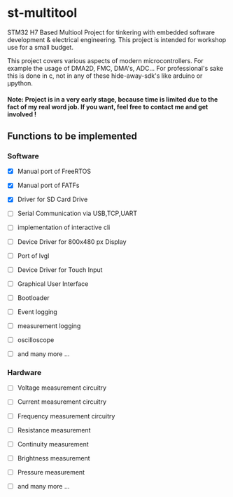# st-multitool
STM32 H7 Based Multiool Project for tinkering with embedded software development & electrical engineering. This project is intended for workshop use for a small budget.

This project covers various aspects of modern microcontrollers. For example the usage of DMA2D, FMC, DMA's, ADC...
For professional's sake this is done in c, not in any of these hide-away-sdk's like arduino or µpython.

#### Note: Project is in a very early stage, because time is limited due to the fact of my real word job. If you want, feel free to contact me and get involved !

## Functions to be implemented
### Software
- [X] Manual port of FreeRTOS
- [X] Manual port of FATFs 
- [X] Driver for SD Card Drive
- [ ] Serial Communication via USB,TCP,UART
- [ ] implementation of interactive cli
- [ ] Device Driver for 800x480 px Display 
- [ ] Port of lvgl
- [ ] Device Driver for Touch Input
- [ ] Graphical User Interface
- [ ] Bootloader
- [ ] Event logging

- [ ] measurement logging
- [ ] oscilloscope
- [ ] and many more ...

### Hardware
- [ ] Voltage measurement circuitry
- [ ] Current measurement circuitry
- [ ] Frequency measurement circuitry
- [ ] Resistance measurement
- [ ] Continuity measurement
- [ ] Brightness measurement
- [ ] Pressure measurement
- [ ] and many more ...


